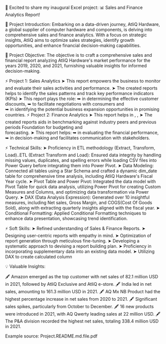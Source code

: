🚀 Excited to share my inaugural Excel project: 📊 Sales and Finance Analytics Report!

🎯 Project Introduction: Embarking on a data-driven journey, AtliQ Hardware, a global supplier of computer hardware and components, is delving into comprehensive sales and finance analytics. With a focus on strategic insights, AtliQ aims to optimize sales strategies, identify growth opportunities, and enhance financial decision-making capabilities.

🎯 Project Objective: The objective is to craft a comprehensive sales and financial report analyzing AtliQ Hardware's market performance for the years 2019, 2020, and 2021, furnishing valuable insights for informed decision-making.

⚡ Project 1: Sales Analytics 
    ➤ This report empowers the business to monitor and evaluate their sales activities and performance.
    ➤ The created reports helps to identify the sales patterns and track key performance indicators (KPIs)
    ➤ This report plays the role:
          ➥ in determining the effective customer discounts, 
          ➥ to facilitate negotiations with consumers and     
          ➥ in identifying the potential business expansion opportunities in promising countries.
⚡ Project 2: Finance Analytics 
    ➤ This report helps in , , 
    ➤ The created reports aids in benchmarking against industry peers and previous periods Foundation for budgeting and   
       forecasting.
    ➤ This report helps:
          ➥ in evaluating the financial performance, 
          ➥ in decision-making and  facilitates communication with stakeholders.
      
⚡ Technical Skills: 
    ➤ Proficiency in ETL methodology (Extract, Transform, Load)..ETL (Extract Transform and Load): Ensured data integrity by 
       handling missing values, duplicates, and spelling errors while loading CSV files into Power Query before integrating them 
      into Power Pivot.
    ➤ Data Modeling: Connected all tables using a Star Schema and crafted a dynamic dim_date table for comprehensive time                 analysis, including AtliQ Hardware's Fiscal Year cycle.
    ➤ Pivot Table and Power Pivot: Integrated the data model with Pivot Table for quick data analysis, utilizing Power Pivot for           creating Custom Measures and Columns, and optimizing data transformation via Power Query.
    ➤ DAX (Data Analysis Expression): Generated over 10 insightful measures, including Net sales, Gross Margin, and COGS(Cost Of 
       Goods Sold), along with extracting quarterly insights aligned with the fiscal year.
    ➤ Conditional Formatting: Applied Conditional Formatting techniques to enhance data presentation, showcasing trend 
       identification.
       
⚡ Soft  Skills:
    ➤ Refined understanding of Sales & Finance Reports.
    ➤ Designing user-centric reports with empathy in mind.
    ➤ Optimization of report generation through meticulous fine-tuning.
    ➤ Developing a systematic approach to devising a report building plan.
    ➤ Proficiency in incorporating supplementary data into an existing data model.
    ➤ Utilizing DAX to create calculated column
    
💡 Valuable Insights:

  🖋️ Amazon emerged as the top customer with net sales of 82.1 million USD in 2021, followed by AtliQ Exclusive and AtliQ e-store.
  🖋️ India led in net sales, amounting to 161.3 million USD in 2021.
  🖋️ AQ Mx NB Product had the highest percentage increase in net sales from 2020 to 2021.
  🖋️ Significant sales spikes, particularly from October to December.
  🖋️ 16 new products were introduced in 2021, with AQ Qwerty leading sales at 22 million USD.
  🖋️ The P&A division recorded the highest net sales, totaling 338.4 million USD in 2021. 
  
  
  Example source: Project.README.md.file.pdf
